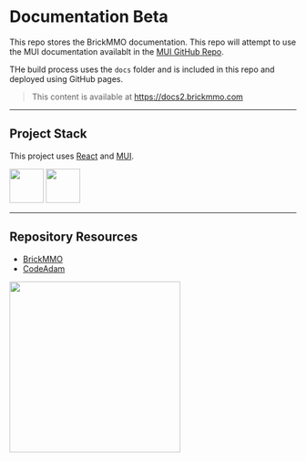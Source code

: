 # Documentation Beta

This repo stores the BrickMMO documentation. This repo will attempt to use the MUI documentation availablt in the [MUI GitHub Repo](https://github.com/mui/material-ui).

THe build process uses the `docs` folder and is included in this repo and deployed using GitHub pages. 

> This content is available at https://docs2.brickmmo.com

---

## Project Stack

This project uses [React](https://react.dev/) and [MUI](https://mui.com/).

<img src="https://console.codeadam.ca/api/image/react" width="60"> <img src="https://console.codeadam.ca/api/image/mui" width="60">

---

## Repository Resources

* [BrickMMO](https://brickmmo.com)
* [CodeAdam](https://codeadam.ca)

<a href="https://brickmmo.com">
<img src="https://brickmmo.com/images/brickmmo-logo-horizontal.jpg" width="300">
</a>